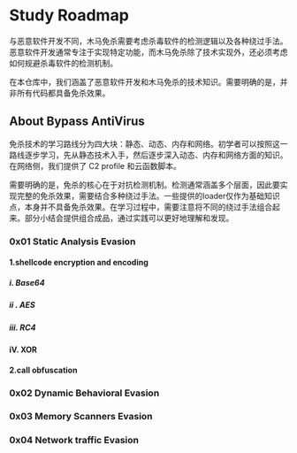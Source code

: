# Study Roadmap

与恶意软件开发不同，木马免杀需要考虑杀毒软件的检测逻辑以及各种绕过手法。恶意软件开发通常专注于实现特定功能，而木马免杀除了技术实现外，还必须考虑如何规避杀毒软件的检测机制。

在本仓库中，我们涵盖了恶意软件开发和木马免杀的技术知识。需要明确的是，并非所有代码都具备免杀效果。

## About Bypass AntiVirus

免杀技术的学习路线分为四大块：静态、动态、内存和网络。初学者可以按照这一路线逐步学习，先从静态技术入手，然后逐步深入动态、内存和网络方面的知识。在网络侧，我们提供了 C2 profile 和云函数脚本。

需要明确的是，免杀的核心在于对抗检测机制。检测通常涵盖多个层面，因此要实现完整的免杀效果，需要结合多种绕过手法。一些提供的loader仅作为基础知识点，本身并不具备免杀效果。在学习过程中，需要注意将不同的绕过手法组合起来。部分小结会提供组合成品，通过实践可以更好地理解和发现。

### 0x01 Static Analysis Evasion

#### 1.shellcode encryption and encoding

##### i. Base64

##### ii . AES

##### iii. RC4

**iV. XOR**



#### 2.call obfuscation







### 0x02 Dynamic Behavioral Evasion





### 0x03 Memory Scanners Evasion





### 0x04 Network traffic Evasion





